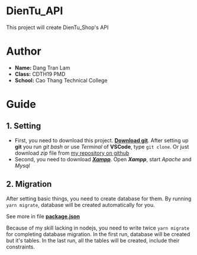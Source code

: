 # DienTu_API

This project will create DienTu_Shop's API

# Author

- **Name:** Dang Tran Lam
- **Class:** CDTH19 PMD
- **School:** Cao Thang Technical College

# Guide

## 1. Setting

- First, you need to download this project. [**Download git**](https://git-scm.com/downloads). After setting up **git** you run _git bash_ or use _Terminal_ of **VSCode**, type `git clone`. Or just  download _zip_ file from [my repository on github](https://github.com/tlamxyn/DienTu_API)
- Second, you need to download [**_Xampp_**](https://www.apachefriends.org/download.html). Open **_Xampp_**, start _Apache_ and _Mysql_

## 2. Migration

After setting basic things, you need to create database for them. By running `yarn migrate`, database will be created automatically for you.

See more in file [**package.json**](https://github.com/tlamxyn/DienTu_API/blob/main/package.json)

Because of my skill lacking in nodejs, you need to write twice `yarn migrate` for completing database migration. In the first run, database will be created but it's tables. In the last run, all the tables will be created, include their constraints.


